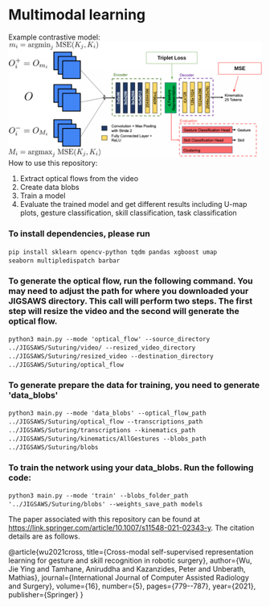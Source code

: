 # Multimodal learning
Example contrastive model: 
![alt_text](contrastive2.png)
How to use this repository:
1) Extract optical flows from the video
2) Create data blobs
2) Train a model 
3) Evaluate the trained model and get different results including U-map plots, gesture classification, skill classification, task classification

### To install dependencies, please run

<code>pip install sklearn opencv-python tqdm pandas xgboost umap seaborn multipledispatch barbar</code>

### To generate the optical flow, run the following command. You may need to adjust the path for where you downloaded your JIGSAWS directory. This call will perform two steps. The first step will resize the video and the second will generate the optical flow. 

<code>python3 main.py --mode 'optical_flow' --source_directory ../JIGSAWS/Suturing/video/ --resized_video_directory ../JIGSAWS/Suturing/resized_video --destination_directory ../JIGSAWS/Suturing/optical_flow  </code> 

### To generate prepare the data for training, you need to generate 'data_blobs'

<code>python3 main.py --mode 'data_blobs' --optical_flow_path ../JIGSAWS/Suturing/optical_flow --transcriptions_path ../JIGSAWS/Suturing/transcriptions --kinematics_path ../JIGSAWS/Suturing/kinematics/AllGestures --blobs_path ../JIGSAWS/Suturing/blobs</code> 


### To train the network using your data_blobs. Run the following code:  

<code>python3 main.py --mode 'train' --blobs_folder_path '../JIGSAWS/Suturing/blobs' --weights_save_path models</code> 


The paper associated with this repository can be found at https://link.springer.com/article/10.1007/s11548-021-02343-y. The citation details are as follows.

@article{wu2021cross,
  title={Cross-modal self-supervised representation learning for gesture and skill recognition in robotic surgery},
  author={Wu, Jie Ying and Tamhane, Aniruddha and Kazanzides, Peter and Unberath, Mathias},
  journal={International Journal of Computer Assisted Radiology and Surgery},
  volume={16},
  number={5},
  pages={779--787},
  year={2021},
  publisher={Springer}
}

